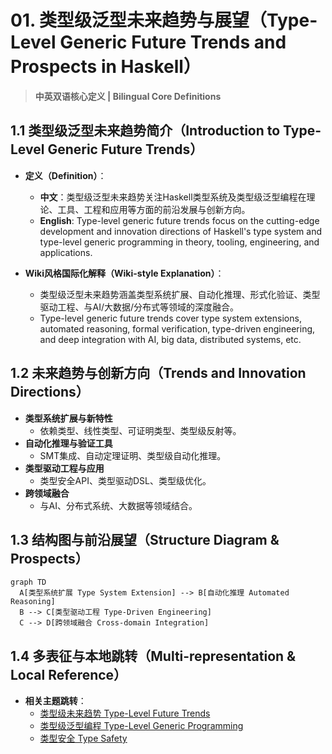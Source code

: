 # 01. 类型级泛型未来趋势与展望（Type-Level Generic Future Trends and Prospects in Haskell）

> **中英双语核心定义 | Bilingual Core Definitions**

## 1.1 类型级泛型未来趋势简介（Introduction to Type-Level Generic Future Trends）

- **定义（Definition）**：
  - **中文**：类型级泛型未来趋势关注Haskell类型系统及类型级泛型编程在理论、工具、工程和应用等方面的前沿发展与创新方向。
  - **English**: Type-level generic future trends focus on the cutting-edge development and innovation directions of Haskell's type system and type-level generic programming in theory, tooling, engineering, and applications.

- **Wiki风格国际化解释（Wiki-style Explanation）**：
  - 类型级泛型未来趋势涵盖类型系统扩展、自动化推理、形式化验证、类型驱动工程、与AI/大数据/分布式等领域的深度融合。
  - Type-level generic future trends cover type system extensions, automated reasoning, formal verification, type-driven engineering, and deep integration with AI, big data, distributed systems, etc.

## 1.2 未来趋势与创新方向（Trends and Innovation Directions）

- **类型系统扩展与新特性**
  - 依赖类型、线性类型、可证明类型、类型级反射等。
- **自动化推理与验证工具**
  - SMT集成、自动定理证明、类型级自动化推理。
- **类型驱动工程与应用**
  - 类型安全API、类型驱动DSL、类型级优化。
- **跨领域融合**
  - 与AI、分布式系统、大数据等领域结合。

## 1.3 结构图与前沿展望（Structure Diagram & Prospects）

```mermaid
graph TD
  A[类型系统扩展 Type System Extension] --> B[自动化推理 Automated Reasoning]
  B --> C[类型驱动工程 Type-Driven Engineering]
  C --> D[跨领域融合 Cross-domain Integration]
```

## 1.4 多表征与本地跳转（Multi-representation & Local Reference）

- **相关主题跳转**：
  - [类型级未来趋势 Type-Level Future Trends](./01-Type-Level-Future.md)
  - [类型级泛型编程 Type-Level Generic Programming](./01-Type-Level-Generic-Programming.md)
  - [类型安全 Type Safety](./01-Type-Safety.md)
